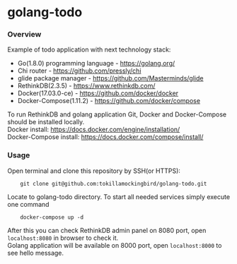 # golang-todo

### Overview

Example of todo application with next technology stack:
- Go(1.8.0) programming language - https://golang.org/
- Chi router - https://github.com/pressly/chi
- glide package manager - https://github.com/Masterminds/glide
- RethinkDB(2.3.5) - https://www.rethinkdb.com/
- Docker(17.03.0-ce) - https://github.com/docker/docker
- Docker-Compose(1.11.2) - https://github.com/docker/compose

To run RethinkDB and golang application Git, Docker and Docker-Compose should be installed locally.
<br /> Docker install: https://docs.docker.com/engine/installation/
<br /> Docker-Compose install: https://docs.docker.com/compose/install/

### Usage
Open terminal and clone this repository by SSH(or HTTPS):
```
    git clone git@github.com:tokillamockingbird/golang-todo.git
```
Locate to golang-todo directory.
To start all needed services simply execute one command
```
    docker-compose up -d
```
After this you can check RethinkDB admin panel on 8080 port, open `localhost:8080` in browser to check it.
<br /> Golang application will be available on 8000 port, open `localhost:8000` to see hello message.
